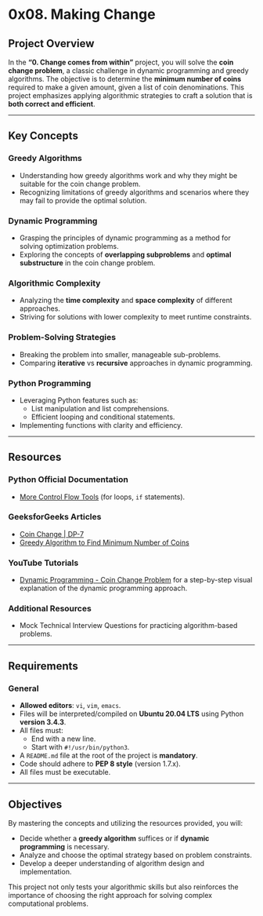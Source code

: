 # 0x08. Making Change

## Project Overview

In the **“0. Change comes from within”** project, you will solve the **coin change problem**, a classic challenge in dynamic programming and greedy algorithms. The objective is to determine the **minimum number of coins** required to make a given amount, given a list of coin denominations. This project emphasizes applying algorithmic strategies to craft a solution that is **both correct and efficient**.

---

## Key Concepts

### Greedy Algorithms
- Understanding how greedy algorithms work and why they might be suitable for the coin change problem.
- Recognizing limitations of greedy algorithms and scenarios where they may fail to provide the optimal solution.

### Dynamic Programming
- Grasping the principles of dynamic programming as a method for solving optimization problems.
- Exploring the concepts of **overlapping subproblems** and **optimal substructure** in the coin change problem.

### Algorithmic Complexity
- Analyzing the **time complexity** and **space complexity** of different approaches.
- Striving for solutions with lower complexity to meet runtime constraints.

### Problem-Solving Strategies
- Breaking the problem into smaller, manageable sub-problems.
- Comparing **iterative** vs **recursive** approaches in dynamic programming.

### Python Programming
- Leveraging Python features such as:
  - List manipulation and list comprehensions.
  - Efficient looping and conditional statements.
- Implementing functions with clarity and efficiency.

---

## Resources

### Python Official Documentation
- [More Control Flow Tools](https://docs.python.org/3/tutorial/controlflow.html) (for loops, `if` statements).

### GeeksforGeeks Articles
- [Coin Change | DP-7](https://www.geeksforgeeks.org/coin-change-dp-7/)
- [Greedy Algorithm to Find Minimum Number of Coins](https://www.geeksforgeeks.org/greedy-algorithm-to-find-minimum-number-of-coins/)

### YouTube Tutorials
- [Dynamic Programming - Coin Change Problem](https://www.youtube.com/) for a step-by-step visual explanation of the dynamic programming approach.

### Additional Resources
- Mock Technical Interview Questions for practicing algorithm-based problems.

---

## Requirements

### General
- **Allowed editors**: `vi`, `vim`, `emacs`.
- Files will be interpreted/compiled on **Ubuntu 20.04 LTS** using Python **version 3.4.3**.
- All files must:
  - End with a new line.
  - Start with `#!/usr/bin/python3`.
- A `README.md` file at the root of the project is **mandatory**.
- Code should adhere to **PEP 8 style** (version 1.7.x).
- All files must be executable.

---

## Objectives

By mastering the concepts and utilizing the resources provided, you will:
- Decide whether a **greedy algorithm** suffices or if **dynamic programming** is necessary.
- Analyze and choose the optimal strategy based on problem constraints.
- Develop a deeper understanding of algorithm design and implementation.

This project not only tests your algorithmic skills but also reinforces the importance of choosing the right approach for solving complex computational problems.
